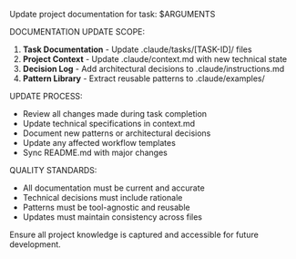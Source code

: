 Update project documentation for task: $ARGUMENTS

DOCUMENTATION UPDATE SCOPE:

1. **Task Documentation** - Update .claude/tasks/[TASK-ID]/ files
2. **Project Context** - Update .claude/context.md with new technical state
3. **Decision Log** - Add architectural decisions to .claude/instructions.md
4. **Pattern Library** - Extract reusable patterns to .claude/examples/

UPDATE PROCESS:

- Review all changes made during task completion
- Update technical specifications in context.md
- Document new patterns or architectural decisions
- Update any affected workflow templates
- Sync README.md with major changes

QUALITY STANDARDS:

- All documentation must be current and accurate
- Technical decisions must include rationale
- Patterns must be tool-agnostic and reusable
- Updates must maintain consistency across files

Ensure all project knowledge is captured and accessible for future development.
